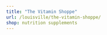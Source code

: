 ```yaml
---
title: "The Vitamin Shoppe"
url: /louisville/the-vitamin-shoppe/
shop: nutrition supplements
---
```

